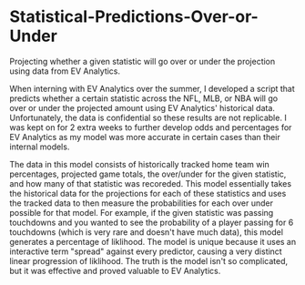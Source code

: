 # Statistical-Predictions-Over-or-Under
Projecting whether a given statistic will go over or under the projection using data from EV Analytics.

When interning with EV Analytics over the summer, I developed a script that predicts whether a certain statistic across the NFL, MLB, or NBA will go over or under the projected amount using EV Analytics' historical data. Unfortunately, the data is confidential so these results are not replicable. I was kept on for 2 extra weeks to further develop odds and percentages for EV Analytics as my model was more accurate in certain cases than their internal models.

The data in this model consists of historically tracked home team win percentages, projected game totals, the over/under for the given statistic, and how many of that statistic was recoreded. This model essentially takes the historical data for the projections for each of these statistics and uses the tracked data to then measure the probabilities for each over under possible for that model. For example, if the given statistic was passing touchdowns and you wanted to see the probability of a player passing for 6 touchdowns (which is very rare and doesn't have much data), this model generates a percentage of liklihood. The model is unique because it uses an interactive term "spread" against every predictor, causing a very distinct linear progression of liklihood. The truth is the model isn't so complicated, but it was effective and proved valuable to EV Analytics. 
